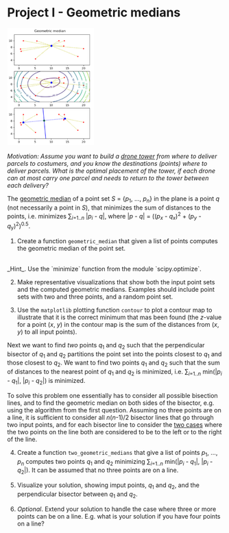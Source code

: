 # Project I - Geometric medians
  
[<img src="geometric-median.png" width="40%" class="right">](geometric-median.png)

_Motivation: Assume you want to build a [drone tower](http://www.businessinsider.com/amazon-has-applied-to-patent-a-beehive-like-drone-tower-2017-6?r=US&IR=T&IR=T) from where to deliver parcels to costumers, and you know the destinations (points) where to deliver parcels. What is the optimal placement of the tower, if each drone can at most carry one parcel and needs to return to the tower between each delivery?_

The [geometric median](https://en.wikipedia.org/wiki/Geometric_median) of a point set _S_&nbsp;=&nbsp;{_p_<sub>1</sub>,&nbsp;...,&nbsp;_p_<sub>_n_</sub>} in the plane is a point _q_ (not necessarily a point in _S_), that minimizes the sum of distances to the points, i.e. minimizes &sum;<sub>_i_=1.._n_</sub> &#124;_p_<sub>_i_</sub> - _q_&#124;, where &#124;_p_ - _q_&#124; = ((_p_<sub>_x_</sub> - _q_<sub>_x_</sub>)<sup>2</sup> + (_p_<sub>_y_</sub> - _q_<sub>y</sub>)<sup>2</sup>)<sup>0.5</sup>.

1. Create a function `geometric_median` that given a list of points computes the geometric median of the point set.
<br>
_Hint_. Use the `minimize` function from the module `scipy.optimize`.

2. Make representative visualizations that show both the input point sets and the computed geometric medians. Examples should include point sets with two and three points, and a random point set.

3. Use the `matplotlib` plotting function `contour` to plot a contour map to illustrate that it is the correct minimum that mas been found (the _z_-value for a point (_x_, _y_) in the contour map is the sum of the distances from (_x_, _y_) to all input points).


Next we want to find _two_ points _q_<sub>1</sub> and _q_<sub>2</sub> such that the perpendicular bisector of _q_<sub>1</sub> and _q_<sub>2</sub> partitions the point set into the points closest to _q_<sub>1</sub> and those closest to _q_<sub>2</sub>. We want to find two points _q_<sub>1</sub> and _q_<sub>2</sub> such that the sum of distances to the nearest point of _q_<sub>1</sub> and _q_<sub>2</sub> is minimized, i.e. &sum;<sub>_i_=1.._n_</sub> min(&#124;_p_<sub>_i_</sub> - _q_<sub>1</sub>&#124;, &#124;_p_<sub>_i_</sub> - _q_<sub>2</sub>&#124;) is minimized.

To solve this problem one essentially has to consider all possible bisection lines, and to find the geometric median on both sides of the bisector, e.g. using the algorithm from the first question. Assuming no three points are on a line, it is sufficient to consider all _n_(_n_-1)/2 bisector lines that go through two input points, and for each bisector line to consider the [two cases](two-geometric-medians.pdf) where the two points on the line both are considered to be to the left or to the right of the line.

4. Create a function `two_geometric_medians` that give a list of points _p_<sub>1</sub>, ..., _p<sub>n</sub>_ computes two points _q_<sub>1</sub> and _q_<sub>2</sub> minimizing &sum;<sub>_i_=1.._n_</sub> min(&#124;_p<sub>i</sub>_ - _q_<sub>1</sub>&#124;, &#124;_p<sub>i</sub>_ - _q_<sub>2</sub>&#124;).  It can be assumed that no three points are on a line.

5. Visualize your solution, showing imput points, _q_<sub>1</sub> and _q_<sub>2</sub>, and the perpendicular bisector between _q_<sub>1</sub> and _q_<sub>2</sub>.

6. _Optional_. Extend your solution to handle the case where three or more points can be on a line. E.g. what is your solution if you have four points on a line?

